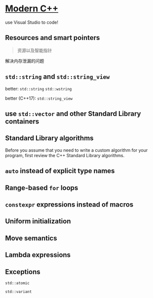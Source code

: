# [Modern C++](https://docs.microsoft.com/zh-cn/cpp/cpp/welcome-back-to-cpp-modern-cpp?view=msvc-170)

use Visual Studio to code!

## Resources and smart pointers
> 资源以及智能指针

解决内存泄漏的问题

## `std::string` and `std::string_view`

better: `std::string` `std::wstring`

better (C++17): `std::string_view`

## use `std::vector` and other Standard Library containers

## Standard Library algorithms

Before you assume that you need to write a custom algorithm for your program, first review the C++ Standard Library algorithms.

## `auto` instead of explicit type names

## Range-based `for` loops

## `constexpr` expressions instead of macros

## Uniform initialization

## Move semantics

## Lambda expressions

## Exceptions

`std::atomic`

`std::variant`
